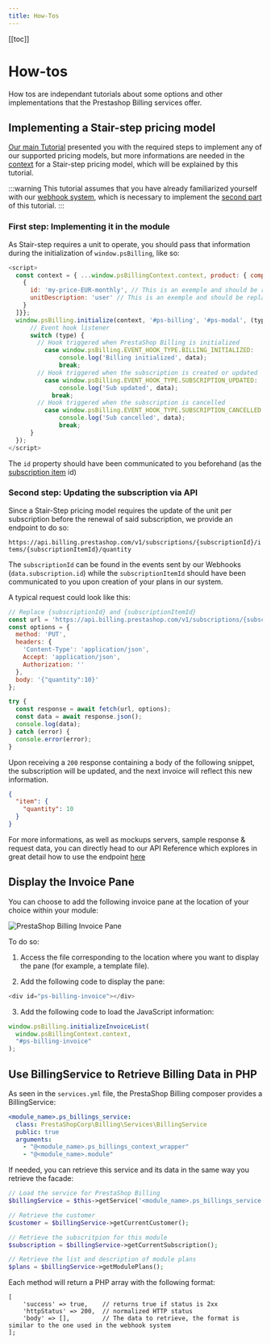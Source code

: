 ```yaml
---
title: How-Tos
---
```


[[toc]]

# How-tos

How tos are independant tutorials about some options and other implementations that the Prestashop Billing services offer.

## Implementing a Stair-step pricing model

[Our main Tutorial](../3-tutorial/README.md) presented you with the required steps to implement any of our supported pricing models, but more informations are needed in the [context](#context) for a Stair-step pricing model, which will be explained by this tutorial.

:::warning
This tutorial assumes that you have already familiarized yourself with our [webhook system](../../6-billing-webhooks-events/README.md), which is necessary to implement the [second part](#second-step-updating-the-subscription-via-api) of this tutorial.
:::

### First step: Implementing it in the module
As Stair-step requires a unit to operate, you should pass that information during the initialization of `window.psBilling`, like so:

```js
<script>
  const context = { ...window.psBillingContext.context, product: { components: [
    {
      id: 'my-price-EUR-monthly', // This is an exemple and should be replaced with your id
      unitDescription: 'user' // This is an exemple and should be replaced with your unit description
    }
  ]}};
  window.psBilling.initialize(context, '#ps-billing', '#ps-modal', (type, data) => {
      // Event hook listener
      switch (type) {
        // Hook triggered when PrestaShop Billing is initialized
          case window.psBilling.EVENT_HOOK_TYPE.BILLING_INITIALIZED:
              console.log('Billing initialized', data);
              break;
        // Hook triggered when the subscription is created or updated
          case window.psBilling.EVENT_HOOK_TYPE.SUBSCRIPTION_UPDATED:
              console.log('Sub updated', data);
            break;
        // Hook triggered when the subscription is cancelled
          case window.psBilling.EVENT_HOOK_TYPE.SUBSCRIPTION_CANCELLED:
              console.log('Sub cancelled', data);
              break;
      }
  });
</script>
```
The `id` property should have been communicated to you beforehand (as the [subscription item](#subscription-item) id)

### Second step: Updating the subscription via API

Since a Stair-Step pricing model requires the update of the unit per subscription before the renewal of said subscription, we provide an endpoint to do so:

`https://api.billing.prestashop.com/v1/subscriptions/{subscriptionId}/items/{subscriptionItemId}/quantity`

The `subscriptionId` can be found in the events sent by our Webhooks (`data.subscription.id`) while the `subscriptionItemId` should have been communicated to you upon creation of your plans in our system.

A typical request could look like this: 

```javascript
// Replace {subscriptionId} and {subscriptionItemId}
const url = 'https://api.billing.prestashop.com/v1/subscriptions/{subscriptionId}/items/{subscriptionItemId}/quantity';
const options = {
  method: 'PUT',
  headers: {
    'Content-Type': 'application/json',
    Accept: 'application/json',
    Authorization: ''
  },
  body: '{"quantity":10}'
};

try {
  const response = await fetch(url, options);
  const data = await response.json();
  console.log(data);
} catch (error) {
  console.error(error);
}
```
Upon receiving a `200` response containing a body of the following snippet, the subscription will be updated, and the next invoice will reflect this new information.
```json
{
  "item": {
    "quantity": 10
  }
}
```

For more informations, as well as mockups servers, sample response & request data, you can directly head to our API Reference which explores in great detail how to use the endpoint [here](https://prestashop-billing.stoplight.io/docs/api-gateway/533ffe47d3f3a-set-the-quantity-of-a-subscription-item) 

## Display the Invoice Pane

You can choose to add the following invoice pane at the location of your choice within your module:

![PrestaShop Billing Invoice Pane](/assets/images/billing/ps_billing_invoice_pane.jpg)

To do so:

1. Access the file corresponding to the location where you want to display the pane (for example, a template file).

2. Add the following code to display the pane:

```js
<div id="ps-billing-invoice"></div>
```

3. Add the following code to load the JavaScript information:

```js
window.psBilling.initializeInvoiceList(
  window.psBillingContext.context,
  "#ps-billing-invoice"
);
```

## Use BillingService to Retrieve Billing Data in PHP

As seen in the `services.yml` file, the PrestaShop Billing composer provides a BillingService:

```yaml
<module_name>.ps_billings_service:
  class: PrestaShopCorp\Billing\Services\BillingService
  public: true
  arguments:
    - "@<module_name>.ps_billings_context_wrapper"
    - "@<module_name>.module"
```

If needed, you can retrieve this service and its data in the same way you retrieve the facade:

```php
// Load the service for PrestaShop Billing
$billingService = $this->getService('<module_name>.ps_billings_service');

// Retrieve the customer
$customer = $billingService->getCurrentCustomer();

// Retrieve the subscritpion for this module
$subscription = $billingService->getCurrentSubscription();

// Retrieve the list and description of module plans
$plans = $billingService->getModulePlans();
```

Each method will return a PHP array with the following format:

```
[
    'success' => true,    // returns true if status is 2xx
    'httpStatus' => 200,  // normalized HTTP status
    'body' => [],         // The data to retrieve, the format is similar to the one used in the webhook system
];
```
